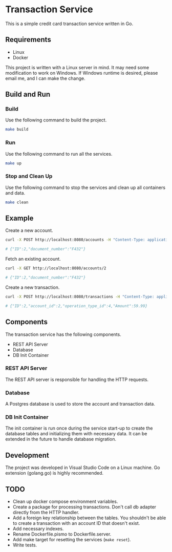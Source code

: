 # Transaction Service

This is a simple credit card transaction service written in Go.

## Requirements
- Linux
- Docker

This project is written with a Linux server in mind. It may need some modification to work on Windows. If Windows runtime is desired, please email me, and I can make the change.

## Build and Run

### Build
Use the following command to build the project.

```bash
make build
```

### Run
Use the following command to run all the services.

```bash
make up
```

### Stop and Clean Up
Use the following command to stop the services and clean up all containers and data.

```bash
make clean
```

## Example
Create a new account.

```bash
curl -X POST http://localhost:8080/accounts -H "Content-Type: application/json" --data '{"document_number": "F432"}'

# {"ID":2,"document_number":"F432"}
```

Fetch an existing account.

```bash
curl -X GET http://localhost:8080/accounts/2

# {"ID":2,"document_number":"F432"}
```

Create a new transaction.

```bash
curl -X POST http://localhost:8080/transactions -H "Content-Type: application/json" --data '{"account_id": 2, "operation_type_id": 4, "amount": 59.99}'

# {"ID":2,"account_id":2,"operation_type_id":4,"Amount":59.99}
```

## Components

The transaction service has the following components.

- REST API Server
- Database
- DB Init Container

### REST API Server

The REST API server is responsible for handling the HTTP requests.
### Database

A Postgres database is used to store the account and transaction data.

### DB Init Container

The init container is run once during the service start-up to create the database tables and initializing them with necessary data. It can be extended in the future to handle database migration.

## Development
The project was developed in Visual Studio Code on a Linux machine. Go extension (golang.go) is highly recommended.

## TODO
- Clean up docker compose environment variables.
- Create a package for processing transactions. Don't call db adapter directly from the HTTP handler.
- Add a foreign key relationship between the tables. You shouldn't be able to create a transaction with an account ID that doesn't exist.
- Add necessary indexes.
- Rename Dockerfile.pismo to Dockerfile.server.
- Add make target for resetting the services (`make reset`).
- Write tests.
